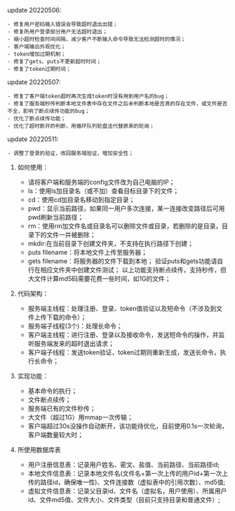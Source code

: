 
update 20220506:
    
    - 修复用户密码输入错误会导致超时退出出错；
    - 修复所用户登录部分用户无法超时退出；
    - 缩小超时检查时间间隔，减少客户不断输入命令导致无法检测超时的情况；
    - 客户端输出外观优化；
    - token增加过期机制；
    - 修复了gets、puts不更新超时时间；
    - 修复了token过期时间；


update 20220507:
    
    - 修复了客户端token超时再次生成token时没有用到用户名的bug；
    - 修复了服务端秒传判断本地文件表中存在文件之后未判断本地是否真的存在文件，或文件是否不全，影响了断点续传功能的bug；
    - 优化了断点续传功能；
    - 优化了超时断开的判断，用循环队列轮盘法代替原来的轮询；

update 20220511:

    - 调整了登录的验证，改回服务端验证，增加安全性；
    

1. 如何使用：
    
    - 请将客户端和服务端的config文件改为自己电脑的IP；
    - ls：使用ls加目录名（或不加）查看目标目录下的文件；
    - cd：使用cd加目录名移动到指定目录；
    - pwd：显示当前路径，如果同一用户多次连接，某一连接改变路径后可用pwd刷新当前路径；
    - rm：使用rm加文件名或目录名可以删除文件或目录，若删除的是目录，目录下的文件一并被删除；
    - mkdir:在当前目录下创建文件夹，不支持在执行路径下创建；
    - puts filename：将本地文件上传至服务器；
    - gets filename：将服务器的文件下载到本地；
    验证puts和gets功能请自行在相应文件夹中创建文件测试；
    以上功能支持断点续传，支持秒传，但大文件计算md5码需要花费一些时间，如1G的文件；

2. 代码架构：
    
    - 服务端主线程：处理注册、登录、token值验证以及短命令（不涉及到文件上传下载的命令）；
    - 服务端子线程(3个)：处理长命令；
    - 客户端主线程：进行注册、登录以及接收命令，发送短命令的操作，并监听服务端发来的超时退出请求；
    - 客户端子线程：发送token验证，token过期则重新生成，发送长命令，执行长命令；

3. 实现功能：
    
    - 基本命令的执行；
    - 文件断点续传；
    - 服务端已有的文件秒传；
    - 大文件（超过1G）用mmap一次传输；
    - 客户端超过30s没操作自动断开，该功能待优化，目前使用0.1s一次轮询，客户端数量较大时；

4. 所使用数据库表
    
    - 用户注册信息表：记录用户姓名、密文、盐值、当前路径、当前路径id;
    - 本地文件信息表：记录本地文件名(文件名+第一次上传的用户id+第一次上传的路径id，确保唯一性)、文件连接数（虚拟表中的引用次数）、md5值;
    - 虚拟文件信息表：记录父目录id、文件名（虚拟名，用户使用）、所属用户id、文件md5值、文件大小、文件类型（目前只支持目录和普通文件）;

